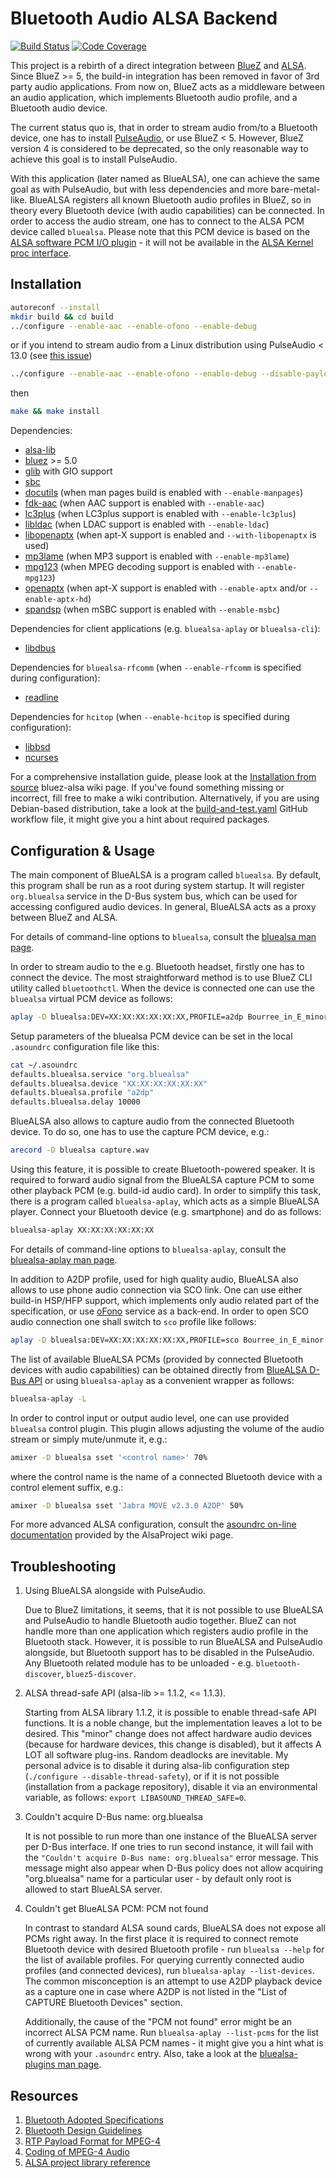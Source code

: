 # Bluetooth Audio ALSA Backend

[![Build Status](https://github.com/Arkq/bluez-alsa/actions/workflows/build-and-test.yaml/badge.svg)](https://github.com/Arkq/bluez-alsa/actions/workflows/build-and-test.yaml)
[![Code Coverage](https://codecov.io/gh/Arkq/bluez-alsa/branch/master/graph/badge.svg)](https://codecov.io/gh/Arkq/bluez-alsa)

This project is a rebirth of a direct integration between [BlueZ][] and
[ALSA][]. Since BlueZ >= 5, the build-in integration has been removed in favor
of 3rd party audio applications. From now on, BlueZ acts as a middleware
between an audio application, which implements Bluetooth audio profile, and a
Bluetooth audio device.

The current status quo is, that in order to stream audio from/to a Bluetooth
device, one has to install [PulseAudio][], or use BlueZ < 5. However, BlueZ
version 4 is considered to be deprecated, so the only reasonable way to achieve
this goal is to install PulseAudio.

With this application (later named as BlueALSA), one can achieve the same goal
as with PulseAudio, but with less dependencies and more bare-metal-like.
BlueALSA registers all known Bluetooth audio profiles in BlueZ, so in theory
every Bluetooth device (with audio capabilities) can be connected.  In order to
access the audio stream, one has to connect to the ALSA PCM device called
`bluealsa`.  Please note that this PCM device is based on the [ALSA software
PCM I/O plugin][] - it will not be available in the [ALSA Kernel proc
interface][].

[ALSA]: https://www.alsa-project.org/
[ALSA Kernel proc interface]: https://www.kernel.org/doc/html/latest/sound/designs/procfile.html
[ALSA software PCM I/O plugin]: https://www.alsa-project.org/alsa-doc/alsa-lib/pcm_external_plugins.html
[BlueZ]: http://www.bluez.org/
[PulseAudio]: https://www.freedesktop.org/wiki/Software/PulseAudio

## Installation

```sh
autoreconf --install
mkdir build && cd build
../configure --enable-aac --enable-ofono --enable-debug
```

or if you intend to stream audio from a Linux distribution using
PulseAudio < 13.0 (see [this issue](https://github.com/Arkq/bluez-alsa/issues/13))

```sh
../configure --enable-aac --enable-ofono --enable-debug --disable-payloadcheck
```

then

```sh
make && make install
```

Dependencies:

- [alsa-lib](https://www.alsa-project.org/)
- [bluez](http://www.bluez.org/) >= 5.0
- [glib](https://wiki.gnome.org/Projects/GLib) with GIO support
- [sbc](https://git.kernel.org/cgit/bluetooth/sbc.git)
- [docutils](https://docutils.sourceforge.io) (when man pages build is enabled
  with `--enable-manpages`)
- [fdk-aac](https://github.com/mstorsjo/fdk-aac) (when AAC support is enabled
  with `--enable-aac`)
- [lc3plus](https://www.iis.fraunhofer.de/en/ff/amm/communication/lc3.html)
  (when LC3plus support is enabled with `--enable-lc3plus`)
- [libldac](https://github.com/EHfive/ldacBT) (when LDAC support is enabled
  with `--enable-ldac`)
- [libopenaptx](https://github.com/pali/libopenaptx) (when apt-X support is
  enabled and `--with-libopenaptx` is used)
- [mp3lame](https://lame.sourceforge.net/) (when MP3 support is enabled with
  `--enable-mp3lame`)
- [mpg123](https://www.mpg123.org/) (when MPEG decoding support is enabled with
  `--enable-mpg123`)
- [openaptx](https://github.com/Arkq/openaptx) (when apt-X support is enabled
  with `--enable-aptx` and/or `--enable-aptx-hd`)
- [spandsp](https://www.soft-switch.org) (when mSBC support is enabled with
  `--enable-msbc`)

Dependencies for client applications (e.g. `bluealsa-aplay` or `bluealsa-cli`):

- [libdbus](https://www.freedesktop.org/wiki/Software/dbus/)

Dependencies for `bluealsa-rfcomm` (when `--enable-rfcomm` is specified during
configuration):

- [readline](https://tiswww.case.edu/php/chet/readline/rltop.html)

Dependencies for `hcitop` (when `--enable-hcitop` is specified during
configuration):

- [libbsd](https://libbsd.freedesktop.org/)
- [ncurses](https://www.gnu.org/software/ncurses/)

For a comprehensive installation guide, please look at the [Installation from
source][] bluez-alsa wiki page. If you've found something missing or incorrect,
fill free to make a wiki contribution. Alternatively, if you are using
Debian-based distribution, take a look at the
[build-and-test.yaml](.github/workflows/build-and-test.yaml) GitHub workflow
file, it might give you a hint about required packages.

[Installation from source]: https://github.com/Arkq/bluez-alsa/wiki/Installation-from-source

## Configuration & Usage

The main component of BlueALSA is a program called `bluealsa`. By default, this
program shall be run as a root during system startup. It will register
`org.bluealsa` service in the D-Bus system bus, which can be used for accessing
configured audio devices. In general, BlueALSA acts as a proxy between BlueZ
and ALSA.

For details of command-line options to `bluealsa`, consult the [bluealsa man
page](./doc/bluealsa.8.rst).

In order to stream audio to the e.g. Bluetooth headset, firstly one has to
connect the device. The most straightforward method is to use BlueZ CLI utility
called `bluetoothctl`. When the device is connected one can use the `bluealsa`
virtual PCM device as follows:

```sh
aplay -D bluealsa:DEV=XX:XX:XX:XX:XX:XX,PROFILE=a2dp Bourree_in_E_minor.wav
```

Setup parameters of the bluealsa PCM device can be set in the local `.asoundrc`
configuration file like this:

```sh
cat ~/.asoundrc
defaults.bluealsa.service "org.bluealsa"
defaults.bluealsa.device "XX:XX:XX:XX:XX:XX"
defaults.bluealsa.profile "a2dp"
defaults.bluealsa.delay 10000
```

BlueALSA also allows to capture audio from the connected Bluetooth device. To
do so, one has to use the capture PCM device, e.g.:

```sh
arecord -D bluealsa capture.wav
```

Using this feature, it is possible to create Bluetooth-powered speaker. It is
required to forward audio signal from the BlueALSA capture PCM to some other
playback PCM (e.g. build-id audio card).  In order to simplify this task, there
is a program called `bluealsa-aplay`, which acts as a simple BlueALSA player.
Connect your Bluetooth device (e.g. smartphone) and do as follows:

```sh
bluealsa-aplay XX:XX:XX:XX:XX:XX
```

For details of command-line options to `bluealsa-aplay`, consult the
[bluealsa-aplay man page](./doc/bluealsa-aplay.1.rst).

In addition to A2DP profile, used for high quality audio, BlueALSA also allows
to use phone audio connection via SCO link. One can use either build-in HSP/HFP
support, which implements only audio related part of the specification, or use
[oFono](https://01.org/ofono) service as a back-end. In order to open SCO audio
connection one shall switch to `sco` profile like follows:

```sh
aplay -D bluealsa:DEV=XX:XX:XX:XX:XX:XX,PROFILE=sco Bourree_in_E_minor.wav
```

The list of available BlueALSA PCMs (provided by connected Bluetooth devices
with audio capabilities) can be obtained directly from [BlueALSA D-Bus
API](doc/bluealsa-api.txt) or using `bluealsa-aplay` as a convenient wrapper as
follows:

```sh
bluealsa-aplay -L
```

In order to control input or output audio level, one can use provided
`bluealsa` control plugin.  This plugin allows adjusting the volume of the
audio stream or simply mute/unmute it, e.g.:

```sh
amixer -D bluealsa sset '<control name>' 70%
```

where the control name is the name of a connected Bluetooth device with a
control element suffix, e.g.:

```sh
amixer -D bluealsa sset 'Jabra MOVE v2.3.0 A2DP' 50%
```

For more advanced ALSA configuration, consult the [asoundrc on-line
documentation](https://www.alsa-project.org/main/index.php/Asoundrc) provided
by the AlsaProject wiki page.

## Troubleshooting

1. Using BlueALSA alongside with PulseAudio.

   Due to BlueZ limitations, it seems, that it is not possible to use BlueALSA
   and PulseAudio to handle Bluetooth audio together. BlueZ can not handle more
   than one application which registers audio profile in the Bluetooth stack.
   However, it is possible to run BlueALSA and PulseAudio alongside, but
   Bluetooth support has to be disabled in the PulseAudio. Any Bluetooth
   related module has to be unloaded - e.g. `bluetooth-discover`,
   `bluez5-discover`.

2. ALSA thread-safe API (alsa-lib >= 1.1.2, <= 1.1.3).

   Starting from ALSA library 1.1.2, it is possible to enable thread-safe API
   functions. It is a noble change, but the implementation leaves a lot to be
   desired. This "minor" change does not affect hardware audio devices (because
   for hardware devices, this change is disabled), but it affects A LOT all
   software plug-ins. Random deadlocks are inevitable. My personal advice is to
   disable it during alsa-lib configuration step (`./configure
   --disable-thread-safety`), or if it is not possible (installation from a
   package repository), disable it via an environmental variable, as follows:
   `export LIBASOUND_THREAD_SAFE=0`.

3. Couldn't acquire D-Bus name: org.bluealsa

   It is not possible to run more than one instance of the BlueALSA server per
   D-Bus interface. If one tries to run second instance, it will fail with the
   `"Couldn't acquire D-Bus name: org.bluealsa"` error message. This message
   might also appear when D-Bus policy does not allow acquiring "org.bluealsa"
   name for a particular user - by default only root is allowed to start
   BlueALSA server.

4. Couldn't get BlueALSA PCM: PCM not found

   In contrast to standard ALSA sound cards, BlueALSA does not expose all PCMs
   right away. In the first place it is required to connect remote Bluetooth
   device with desired Bluetooth profile - run `bluealsa --help` for the list
   of available profiles. For querying currently connected audio profiles (and
   connected devices), run `bluealsa-aplay --list-devices`. The common
   misconception is an attempt to use A2DP playback device as a capture one in
   case where A2DP is not listed in the "List of CAPTURE Bluetooth Devices"
   section.

   Additionally, the cause of the "PCM not found" error might be an incorrect
   ALSA PCM name. Run `bluealsa-aplay --list-pcms` for the list of currently
   available ALSA PCM names - it might give you a hint what is wrong with your
   `.asoundrc` entry. Also, take a look at the [bluealsa-plugins man
   page](./doc/bluealsa-plugins.7.rst).

## Resources

1. [Bluetooth Adopted Specifications](https://www.bluetooth.com/specifications/adopted-specifications)
2. [Bluetooth Design Guidelines](https://developer.apple.com/hardwaredrivers/BluetoothDesignGuidelines.pdf)
3. [RTP Payload Format for MPEG-4](https://tools.ietf.org/html/rfc6416)
4. [Coding of MPEG-4 Audio](https://www.iso.org/standard/42739.html)
5. [ALSA project library reference](https://www.alsa-project.org/alsa-doc/alsa-lib/index.html)
